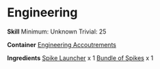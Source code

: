 <!-- TITLE: Spike Launcher Reload -->
<!-- SUBTITLE:  -->
# Engineering
**Skill**
Minimum: Unknown
Trivial: 25

**Container**
[Engineering Accoutrements](engineering-accoutrements)

**Ingredients**
[Spike Launcher](spike-launcher) x 1
[Bundle of Spikes](bundle-of-spikes) x 1